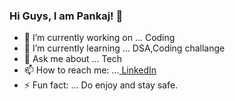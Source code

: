 ### Hi Guys, I am Pankaj! 👋


- 🔭 I’m currently working on ... Coding
- 🌱 I’m currently learning ... DSA,Coding challange
- 💬 Ask me about ... Tech
- 📫 How to reach me: ...[ LinkedIn](https://www.linkedin.com/in/pankaj-kumar-ravi/)
- ⚡ Fun fact: ... Do enjoy and stay safe.







<!--
**pankajkrravi/pankajkrravi** is a ✨ _special_ ✨ repository because its `README.md` (this file) appears on your GitHub profile.

Here are some ideas to get you started:

- 🔭 I’m currently working on ...
- 🌱 I’m currently learning ...
- 👯 I’m looking to collaborate on ...
- 🤔 I’m looking for help with ...
- 💬 Ask me about ...
- 📫 How to reach me: ...
- 😄 Pronouns: ...
- ⚡ Fun fact: ...
-->

